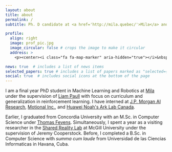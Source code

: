 ```yaml
---
layout: about
title: about
permalink: /
subtitle: Ph. D candidate at <a href='http://mila.quebec/'>Mila</a> and <a href="https://montrealrobotics.ca/">Montreal Robotics</a>.

profile:
  align: right
  image: prof_pic.jpg
  image_circular: false # crops the image to make it circular
  address: >
    <p><center><i class="fa fa-map-marker" aria-hidden="true"></i>&nbsp;Montreal, QC, Canada</center></p>

news: true  # includes a list of news items
selected_papers: true # includes a list of papers marked as "selected={true}"
social: true  # includes social icons at the bottom of the page
---
```

I am a final year PhD student in Machine Learning and Robotics at [Mila](http://mila.quebec/) under the supervision of [Liam Paull](http://liampaull.ca) with focus on curriculum and generalization in reinforcement learning. I have interned at [J.P. Morgan AI Research](https://www.jpmorgan.com/technology/artificial-intelligence), [Motional Inc.](https://motional.com), and [Huawei Noah's Ark Lab Canada](https://www.huawei.com/ca/technology-insights/industry-insights/technology/ai).

Earlier, I graduated from Concordia University with an M.Sc. in Computer Science under [Thomas Fevens](http://users.encs.concordia.ca/~fevens/). Simultaneously, I spent a year as a visiting researcher in the [Shared Reality Lab](https://srl.mcgill.ca/) at McGill University under the supervision of Jeremy Cooperstock. Before, I completed a B.Sc. in Computer Science with _summa cum laude_ from Universidad de las Ciencias Informaticas in Havana, Cuba.


